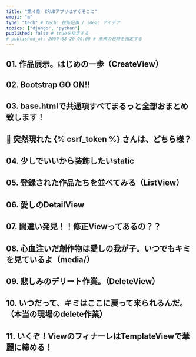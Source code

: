```yaml
---
title: "第４章　CRUDアプリはすぐそこに"
emoji: "♍️"
type: "tech" # tech: 技術記事 / idea: アイデア
topics: ["django", "python"]
published: false # trueを指定する
# published_at: 2050-08-20 00:00 # 未来の日時を指定する
---
```

## 01. 作品展示。はじめの一歩（CreateView）
## 02. Bootstrap GO ON!!
## 03. base.htmlで共通項すべてまるっと全部おまとめ致します！
## 📕 突然現れた {% csrf_token %} さんは、どちら様？
## 04. 少しでいいから装飾したいstatic
## 05. 登録された作品たちを並べてみる（ListView）
## 06. 愛しのDetailView
## 07. 間違い発見！！修正Viewってあるの？？
## 08. 心血注いだ創作物は愛しの我が子。いつでもキミを見ているよ（media/）
## 09. 悲しみのデリート作業。（DeleteView）
## 10. いつだって、キミはここに戻って来られるんだ。（本当の現場のdelete作業）
## 11. いくぞ！ViewのフィナーレはTemplateViewで華麗に締める！

